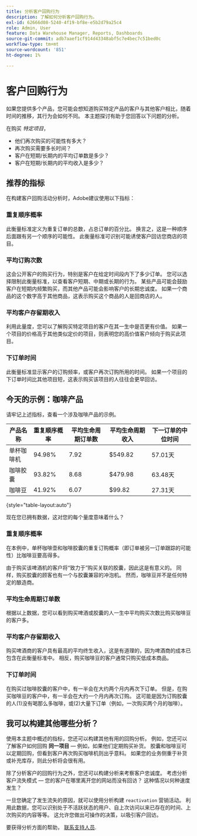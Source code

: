 ```yaml
---
title: 分析客户回购行为
description: 了解如何分析客户回购行为。
exl-id: 62666d08-5240-4f19-bf8e-e5b2d79a25c4
role: Admin, User
feature: Data Warehouse Manager, Reports, Dashboards
source-git-commit: adb7aaef1cf914d43348abf5c7e4bec7c51bed0c
workflow-type: tm+mt
source-wordcount: '851'
ht-degree: 1%

---
```


# 客户回购行为

如果您提供多个产品，您可能会想知道购买特定产品的客户与其他客户相比，随着时间的推移，其行为会如何不同。 本主题探讨有助于您回答以下问题的分析。

在购买 *特定项目*，

* 他们再次购买的可能性有多大？
* 再次购买需要多长时间？
* 客户在短期/长期内的平均订单数是多少？
* 客户在短期/长期内的平均收入是多少？

## 推荐的指标

在构建客户回购活动分析时，Adobe建议使用以下指标：

### 重复顺序概率

此衡量标准定义为重复订单的总数，占总订单的百分比。 换言之，这是一种顺序后面跟有另一个顺序的可能性。 此衡量标准可识别可能诱使客户回访您商店的项目。

### 平均订购次数

这会公开客户的购买行为，特别是客户在给定时间段内下了多少订单。 您可以选择限制此衡量标准，以查看客户短期、中期或长期的行为。 某些产品可能会鼓励客户在短期内频繁购买，而其他产品可能会影响客户的长期忠诚度。 如果一个商品的这个数字高于其他商品，这表示购买这个商品的人是回商店的人。

### 平均客户存留期收入

利用此量度，您可以了解购买特定项目的客户在其一生中是否更有价值。 如果一个项目的价格高于其他类似定价的项目，则表明您的高价值客户倾向于购买此项目。

### 下订单时间

此衡量标准显示客户的订购频率，或客户再次订购所用的时间。 如果一个项目的下订单时间比其他项目短，这表示购买该项目的人往往会更早回访。

## 今天的示例：咖啡产品

请牢记上述指标，查看一个涉及咖啡产品的示例。

| **产品名称** | **重复顺序概率** | **平均生命周期订单数** | **平均生命周期收入** | **下一订单的中位时间** |
|-----|-----|-----|-----|-----|
| 单杯咖啡机 | 94.98% | 7.92 | $549.82 | 57.01天 |
| 咖啡胶囊 | 93.82% | 8.68 | $479.98 | 63.48天 |
| 咖啡豆 | 41.92% | 6.07 | $99.82 | 27.31天 |

{style="table-layout:auto"}

现在您已拥有数据，这对您的每个量度意味着什么？

### 重复顺序概率

在本例中，单杯咖啡壶和咖啡胶囊的重复订购概率（即订单被另一订单跟踪的可能性）比咖啡豆要高得多。

由于购买该啤酒机的客户将“致力于”购买关联的胶囊，因此这是有意义的。 同样，购买胶囊的顾客也有一个与胶囊兼容的冲泡机。 然而，咖啡豆并不是任何特定的酿造商。

### 平均生命周期订单数

根据以上数据，您可以看到购买啤酒或胶囊的人一生中平均购买次数比购买咖啡豆的客户多。

### 平均客户存留期收入

购买啤酒商的客户具有最高的平均终生收入，这是有道理的，因为啤酒商的成本已包含在此衡量标准中。 相反，购买咖啡豆的客户通常只购买低成本商品。

### 下订单时间

在购买过咖啡胶囊的客户中，有一半会在大约两个月内再次下订单。 但是，在购买咖啡豆的客户中，有一半会在大约一个月内再次订购。 这可能是因为订购胶囊的人(1)没有喝那么多咖啡，或(2)大量下订单（例如，一次购买两个月的咖啡）。

## 我可以构建其他哪些分析？

使用本主题中概述的指标，您还可以构建其他有用的回购分析。 例如，您还可以了解客户如何回购 **同一项目**  — 例如，如果他们定期购买补货。 胶囊和咖啡豆可以定期回购，但看到客户再次购买咖啡机则出乎意料。 如果您的业务侧重于补货或补充库存，则此分析将会很有用。

除了分析客户的回购行为之外，您还可以构建分析来考察客户忠诚度。 考虑分析客户流失模式 — 您的客户在哪里离开您的网站而没有回访？ 这种情况以何种速度发生？

一旦您确定了发生流失的原因，就可以使用分析构建 `reactivation` 营销活动。 利用此数据，您可以识别处于不活跃状态的用户、自上次访问以来已存在的时间、上次购买的内容等等。 这允许您做出可操作的决策，以吸引客户回访。

要获得分析方面的帮助， [联系支持人员](https://experienceleague.adobe.com/docs/commerce-knowledge-base/kb/troubleshooting/miscellaneous/mbi-service-policies.html).
